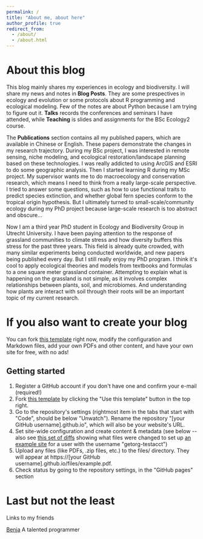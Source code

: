```yaml
---
permalink: /
title: "About me, about here"
author_profile: true
redirect_from: 
  - /about/
  - /about.html
---
```



About this blog
======
This blog mainly shares my experiences in ecology and biodiversity. I will share my news and notes in **Blog Posts**. They are some prespectives in ecology and evolution or some protocols about R programming and ecological modeling. Few of the notes are about Python because I am trying to figure out it. **Talks** records the conferences and seminars I have attended, while **Teaching** is slides and assignments for the BSc Ecology2 course.

The **Publications** section contains all my published papers, which are available in Chinese or English. These papers demonstrate the changes in my research trajectory. During my BSc project, I was interested in remote sensing, niche modeling, and ecological restoration/landscape planning based on these technologies. I was really addicted to using ArcGIS and ESRI to do some geographic analysis. Then I started learning R during my MSc project. My supervisor wants me to do macroecology and conservation research, which means I need to think from a really large-scale perspective. I tried to answer some questions, such as how to use functional traits to predict species extinction, and whether global fern species conform to the tropical origin hypothesis. But I ultimately turned to small-scale/community ecology during my PhD project because large-scale research is too abstract and obscure...

Now I am a third year PhD student in Ecology and Biodiversity Group in Utrecht University. I have been paying attention to the response of grassland communities to climate stress and how diversity buffers this stress for the past three years. This field is already quite crowded, with many similar experiments being conducted worldwide, and new papers being published every day. But I still really enjoy my PhD program. I think it's cool to apply ecological theories and models from textbooks and formulas to a one square meter grassland container. Attempting to explain what is happening on the grassland is not simple, as it involves complex relationships between plants, soil, and microbiomes. And understanding how plants are interact with soil through their roots will be an important topic of my current research.

If you also want to create your blog
======
 You can fork [this template](https://github.com/academicpages/academicpages.github.io) right now, modify the configuration and Markdown files, add your own PDFs and other content, and have your own site for free, with no ads!

Getting started
------
1. Register a GitHub account if you don't have one and confirm your e-mail (required!)
2. Fork [this template](https://github.com/academicpages/academicpages.github.io) by clicking the "Use this template" button in the top right. 
3. Go to the repository's settings (rightmost item in the tabs that start with "Code", should be below "Unwatch"). Rename the repository "[your GitHub username].github.io", which will also be your website's URL.
4. Set site-wide configuration and create content & metadata (see below -- also see [this set of diffs](http://archive.is/3TPas) showing what files were changed to set up [an example site](https://getorg-testacct.github.io) for a user with the username "getorg-testacct")
5. Upload any files (like PDFs, .zip files, etc.) to the files/ directory. They will appear at https://[your GitHub username].github.io/files/example.pdf.  
6. Check status by going to the repository settings, in the "GitHub pages" section

Last but not the least
======
Links to my friends

[Benja](https://aiifabbf.github.io) A talented programmer